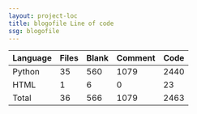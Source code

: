 ```yaml
---
layout: project-loc
title: blogofile Line of code
ssg: blogofile
---
```

<div class="table-responsive">
<table class="table">
<thead><tr>
<th>Language</th>
<th>Files</th>
<th>Blank</th>
<th>Comment</th>
<th>Code</th>
</tr></thead><tbody>
<tr><td>Python</td><td> 35</td><td> 560</td><td> 1079</td><td> 2440</td></tr>
<tr><td>HTML</td><td> 1</td><td> 6</td><td> 0</td><td> 23</td></tr>
<tr><td>Total</td><td>36</td><td>566</td><td>1079</td><td>2463</td></tr>
</tbody></table></div>
